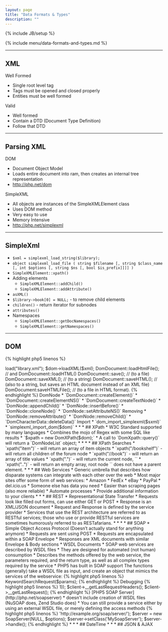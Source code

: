 ```yaml
---
layout: page
title: "Data Formats & Types"
description: ""
---
```

{% include JB/setup %}

{% include menu/data-formats-and-types.md %}


* * *

## XML

Well Formed

* Single root level tag
* Tags must be opened and closed properly
* Entities must be well formed

Valid

* Well formed
* Contain a DTD (Document Type Definition)
* Follow that DTD


* * *

## Parsing XML


DOM

* Document Object Model
* Loads entire document into ram, then creates an internal tree representation
* <http://php.net/dom>

SimpleXML

* All objects are instances of the SimpleXMLElement class
* Uses DOM method
* Very easy to use
* Memory Intensive
* <http://php.net/simplexml>


* * *

## SimpleXml


* `$xml = simplexml_load_string($library);`
* `object simplexml_load_file ( string $filename [, string $class_name [, int $options [, string $ns [, bool $is_prefix]]]] )`
* `SimpleXMLElement::xpath()`
* Adding elements
   * `SimpleXMLElement::addChild()`
   * `SimpleXMLElement::addAttribute()`
* `asXML()`
* `$library->book[0] = NULL;` - to remove child elements
* `children()` - return iterator for subnodes
* `attributes()`
* Namespaces
   * `SimpleXMLElement::getDocNamespaces()`
   * `SimpleXMLElement::getNamespaces()`


* * *

## DOM

{% highlight php5 linenos %}
<?php
$dom = new DomDocument();
$dom->load("library.xml");
$dom->loadXML($xml);

DomDocument::loadHtmlFile(); // and DomDocument::loadHTML()
DomDocument::save(); // (to a file)
DomDocument::saveXML(); // (to a string)
DomDocument::saveHTML(); // (also to a string, but saves an HTML document instead of an XML file)
DomDocument:saveHTMLFile(); // (to a file in HTML format).
{% endhighlight %}

DomNode

* `DomDocument::createElement()`
* `DomDocument::createElementNS()`
* `DomDocument::createTextNode()`
* `DomNode::appendChild()`
* `DomNode::insertBefore()`
* `DomNode::cloneNode()`
* `DomNode::setAttributeNS()`

Removing

* `DomNode::removeAttribute()`
* `DomNode::removeChild()`
* `DomCharacterData::deleteData()`

Import 

* `dom_import_simplexml($sxml)`
* `simplexml_import_dom($dom)`


* * *

## XPath


* W3C Standard supported by many languages
* Combines the mojo of Regex with some SQL like results
* `$xpath = new DomXPath($dom);`
* A call to `DomXpath::query()` will return a `DomNodeList` object;
* <http://www.w3schools.com/xpath/xpath_syntax.asp>


* * *

## XPath Searches


* `xpath("item")` - will return an array of item objects
* `xpath("/bookshelf")` - will return all children of the forum node
* `xpath("//book")` - will return an array of title values
* `xpath(".")` - will return the current node, `<bookshelf>`
* `xpath("..")` - will return an empty array, root node `<bookshelf>` does not have a parent element.


* * *

## Web Services


* Generic umbrella that describes how disparate systems can integrate with each other over the web
* Most major sites offer some form of web services:
   * Amazon
   * FedEx
   * eBay
   * PayPal
   * del.icio.us
* Someone else has data you need
* Easier than scraping pages (also more reliable)
* Automate processes
* Provide additional information to your clients


* * *

## REST


* Representational State Transfer
* Requests look like filled out forms, can use either GET or POST
* Response is an XML/JSON document
* Request and Response is defined by the service provider
* Services that use the REST architecture are referred to as RESTful services; those who use or provide RESTful services are sometimes humorously referred to as RESTafarians.
* <http://library.example.com/api.php?devkey=123&action=search&type=book&keyword=style>



* * *

## SOAP


* Simple Object Access Protocol (Doesn’t actually stand for anything anymore)
* Requests are sent using POST
* Requests are encapsulated within a SOAP Envelope
* Responses are XML documents with similar Envelope & Body sections
* WSDL Documents
   * SOAP web services are described by WSDL files
   * They are designed for automated (not human) consumption
   * Describes the methods offered by the web service, the parameters required, and the return type, as well as all complex types required by the service
* PHP5 has built in SOAP support

The functions (generally) take a WSDL file as input, and create an object that mimics the services of the webservice:

{% highlight php5 linenos %}
<?php
$client = new SoapClient("http://soap.amazon.com/schemas2/AmazonWebServices.wsdl");
{% endhighlight %}

API call:

{% highlight php5 linenos %}
<?php
$result = $client->KeywordSearchRequest($params);
{% endhighlight %}

Debugging

{% highlight php5 linenos %}
<?php
$client = new SoapClient('http://api.google.com/GoogleSearch.wsdl', array('trace' => 1));
$client->__getLastRequestHeaders();
$client->__getLastRequest();
{% endhighlight %}

[PHP5 SOAP Server](http://php.net/soapserver)

* doesn't include creation of WSDL files (NuSOAP does, Zend Studio does)
* You can still provide a service either by using an external WSDL file, or merely defining the access methods

{% highlight php5 linenos %}
<?php
$options = array('uri' => 'http://example.org/soap/server/');
$server = new SoapServer(NULL, $options);
$server->setClass('MySoapServer');
$server->handle();
{% endhighlight %}


* * *

## DateTime

<http://php.net/manual/en/class.datetime.php>
<http://php.net/manual/en/book.datetime.php>



* * *

## JSON & AJAX

<http://php.net/manual/en/book.json.php>
